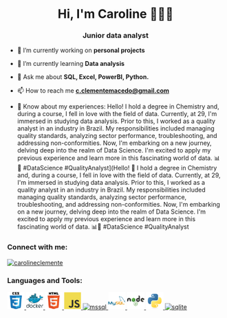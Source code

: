 <h1 align="center">Hi, I'm Caroline 👩🏻‍💻 </h1>
<h3 align="center">Junior data analyst</h3>

- 🔭 I’m currently working on **personal projects**

- 🌱 I’m currently learning **Data analysis**

- 💬 Ask me about **SQL, Excel, PowerBI, Python.**

- 📫 How to reach me **c.clementemacedo@gmail.com**

- 📄 Know about my experiences: Hello! I hold a degree in Chemistry and, during a course, I fell in love with the field of data. Currently, at 29, I'm immersed in studying data analysis. Prior to this, I worked as a quality analyst in an industry in Brazil. My responsibilities included managing quality standards, analyzing sector performance, troubleshooting, and addressing non-conformities. Now, I'm embarking on a new journey, delving deep into the realm of Data Science. I'm excited to apply my previous experience and learn more in this fascinating world of data. 📊💼 #DataScience #QualityAnalyst](Hello! 👋 I hold a degree in Chemistry and, during a course, I fell in love with the field of data. Currently, at 29, I'm immersed in studying data analysis. Prior to this, I worked as a quality analyst in an industry in Brazil. My responsibilities included managing quality standards, analyzing sector performance, troubleshooting, and addressing non-conformities. Now, I'm embarking on a new journey, delving deep into the realm of Data Science. I'm excited to apply my previous experience and learn more in this fascinating world of data. 📊💼 #DataScience #QualityAnalyst

<h3 align="left">Connect with me:</h3>
<p align="left">
<a href="https://linkedin.com/in/carolineclemente" target="blank"><img align="center" src="https://raw.githubusercontent.com/rahuldkjain/github-profile-readme-generator/master/src/images/icons/Social/linked-in-alt.svg" alt="carolineclemente" height="30" width="40" /></a>
</p>

<h3 align="left">Languages and Tools:</h3>
<p align="left"> <a href="https://www.w3schools.com/css/" target="_blank" rel="noreferrer"> <img src="https://raw.githubusercontent.com/devicons/devicon/master/icons/css3/css3-original-wordmark.svg" alt="css3" width="40" height="40"/> </a> <a href="https://www.docker.com/" target="_blank" rel="noreferrer"> <img src="https://raw.githubusercontent.com/devicons/devicon/master/icons/docker/docker-original-wordmark.svg" alt="docker" width="40" height="40"/> </a> <a href="https://www.w3.org/html/" target="_blank" rel="noreferrer"> <img src="https://raw.githubusercontent.com/devicons/devicon/master/icons/html5/html5-original-wordmark.svg" alt="html5" width="40" height="40"/> </a> <a href="https://developer.mozilla.org/en-US/docs/Web/JavaScript" target="_blank" rel="noreferrer"> <img src="https://raw.githubusercontent.com/devicons/devicon/master/icons/javascript/javascript-original.svg" alt="javascript" width="40" height="40"/> </a> <a href="https://www.microsoft.com/en-us/sql-server" target="_blank" rel="noreferrer"> <img src="https://www.svgrepo.com/show/303229/microsoft-sql-server-logo.svg" alt="mssql" width="40" height="40"/> </a> <a href="https://www.mysql.com/" target="_blank" rel="noreferrer"> <img src="https://raw.githubusercontent.com/devicons/devicon/master/icons/mysql/mysql-original-wordmark.svg" alt="mysql" width="40" height="40"/> </a> <a href="https://nodejs.org" target="_blank" rel="noreferrer"> <img src="https://raw.githubusercontent.com/devicons/devicon/master/icons/nodejs/nodejs-original-wordmark.svg" alt="nodejs" width="40" height="40"/> </a> <a href="https://www.python.org" target="_blank" rel="noreferrer"> <img src="https://raw.githubusercontent.com/devicons/devicon/master/icons/python/python-original.svg" alt="python" width="40" height="40"/> </a> <a href="https://www.sqlite.org/" target="_blank" rel="noreferrer"> <img src="https://www.vectorlogo.zone/logos/sqlite/sqlite-icon.svg" alt="sqlite" width="40" height="40"/> </a> </p>

